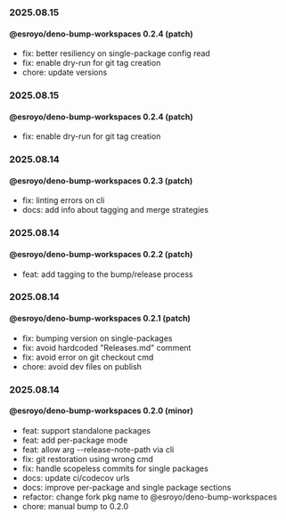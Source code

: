 ### 2025.08.15

#### @esroyo/deno-bump-workspaces 0.2.4 (patch)

- fix: better resiliency on single-package config read
- fix: enable dry-run for git tag creation
- chore: update versions

### 2025.08.15

#### @esroyo/deno-bump-workspaces 0.2.4 (patch)

- fix: enable dry-run for git tag creation

### 2025.08.14

#### @esroyo/deno-bump-workspaces 0.2.3 (patch)

- fix: linting errors on cli
- docs: add info about tagging and merge strategies

### 2025.08.14

#### @esroyo/deno-bump-workspaces 0.2.2 (patch)

- feat: add tagging to the bump/release process

### 2025.08.14

#### @esroyo/deno-bump-workspaces 0.2.1 (patch)

- fix: bumping version on single-packages
- fix: avoid hardcoded "Releases.md" comment
- fix: avoid error on git checkout cmd
- chore: avoid dev files on publish

### 2025.08.14

#### @esroyo/deno-bump-workspaces 0.2.0 (minor)

- feat: support standalone packages
- feat: add per-package mode
- feat: allow arg --release-note-path via cli
- fix: git restoration using wrong cmd
- fix: handle scopeless commits for single packages
- docs: update ci/codecov urls
- docs: improve per-package and single package sections
- refactor: change fork pkg name to @esroyo/deno-bump-workspaces
- chore: manual bump to 0.2.0
